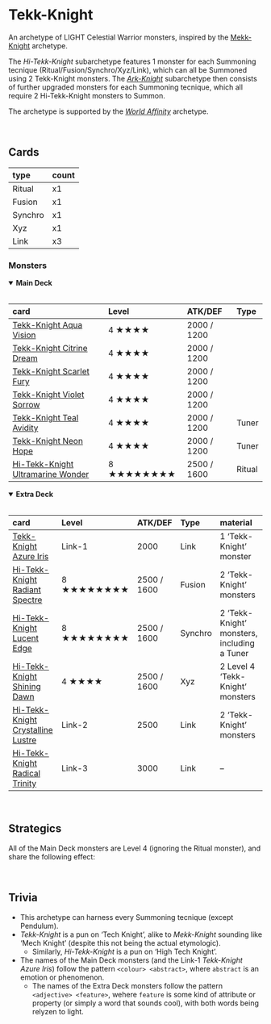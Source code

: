 # Tekk-Knight

An archetype of LIGHT Celestial Warrior monsters, inspired by the [Mekk-Knight](https://yugipedia.com/wiki/Mekk-Knight) archetype.

The *Hi-Tekk-Knight* subarchetype features 1 monster for each Summoning tecnique (Ritual/Fusion/Synchro/Xyz/Link), which can all be Summoned using 2 Tekk-Knight monsters. The [*Ark-Knight*](Ark-Knight.md) subarchetype then consists of further upgraded monsters for each Summoning tecnique, which all require 2 Hi-Tekk-Knight monsters to Summon.

The archetype is supported by the [*World Affinity*](World%20Affinity.md) archetype.


<br>


## Cards

| type | count |
| :--- | :---- |
| Ritual   | x1 |
| Fusion   | x1 |
| Synchro  | x1 |
| Xyz      | x1 |
| Link     | x3 |

### Monsters

<details open>
  <summary> <b> Main Deck </b> </summary> <br>

| card | Level | ATK/DEF | Type |
| :--- | :---- | :------ | :--- |
| [Tekk-Knight Aqua Vision](../cards/monsters/standard/Tekk-Knight%20–.md) | 4 ★★★★ | 2000 / 1200 | |
| [Tekk-Knight Citrine Dream](../cards/monsters/standard/Tekk-Knight%20–.md) | 4 ★★★★ | 2000 / 1200 | |
| [Tekk-Knight Scarlet Fury](../cards/monsters/standard/Tekk-Knight%20–.md) | 4 ★★★★ | 2000 / 1200 | |
| [Tekk-Knight Violet Sorrow](../cards/monsters/standard/Tekk-Knight%20–.md) | 4 ★★★★ | 2000 / 1200 | |
| [Tekk-Knight Teal Avidity](../cards/monsters/standard/Tekk-Knight%20–.md) | 4 ★★★★ | 2000 / 1200 | Tuner |
| [Tekk-Knight Neon Hope](../cards/monsters/standard/Tekk-Knight%20–.md) | 4 ★★★★ | 2000 / 1200 | Tuner |
| [Hi-Tekk-Knight Ultramarine Wonder](../cards/monsters/ritual/Hi-Tekk-Knight%20–.md) | 8 ★★★★★★★★ | 2500 / 1600 | Ritual |

</details>

<details open>
  <summary> <b> Extra Deck </b> </summary> <br>

| card | Level | ATK/DEF | Type | material |
| :--- | :---- | :------ | :--- | :------- |
| [Tekk-Knight Azure Iris](../cards/monsters/link/Hi-Tekk-Knight%20–.md) | Link-1 | 2000 | Link | 1 ‘Tekk-Knight’ monster |
| [Hi-Tekk-Knight Radiant Spectre](../cards/monsters/fusion/Hi-Tekk-Knight%20–.md) | 8 ★★★★★★★★ | 2500 / 1600 | Fusion | 2 ‘Tekk-Knight’ monsters |
| [Hi-Tekk-Knight Lucent Edge](../cards/monsters/synchro/Hi-Tekk-Knight%20–.md) | 8 ★★★★★★★★ | 2500 / 1600 | Synchro | 2 ‘Tekk-Knight’ monsters, including a Tuner |
| [Hi-Tekk-Knight Shining Dawn](../cards/monsters/xyz/Hi-Tekk-Knight%20–.md) | 4 ★★★★ | 2500 / 1600 | Xyz | 2 Level 4 ‘Tekk-Knight’ monsters |
| [Hi-Tekk-Knight Crystalline Lustre](../cards/monsters/link/Hi-Tekk-Knight%20–.md) | Link-2 | 2500 | Link | 2 ‘Tekk-Knight’ monsters |
| [Hi-Tekk-Knight Radical Trinity](../cards/monsters/–/Hi-Tekk-Knight%20–.md) | Link-3 | 3000 | Link | – |

</details>


<br>


## Strategics

All of the Main Deck monsters are Level 4 (ignoring the Ritual monster), and share the following effect:

> 


<br>


## Trivia

- This archetype can harness every Summoning tecnique (except Pendulum).
- *Tekk-Knight* is a pun on ‘Tech Knight’, alike to *Mekk-Knight* sounding like ‘Mech Knight’ (despite this not being the actual etymologic).
  - Similarly, *Hi-Tekk-Knight* is a pun on ‘High Tech Knight’.
- The names of the Main Deck monsters (and the Link-1 *Tekk-Knight Azure Iris*) follow the pattern `<colour> <abstract>`, where `abstract` is an emotion or phenomenon.
  - The names of the Extra Deck monsters follow the pattern `<adjective> <feature>`, wehere `feature` is some kind of attribute or property (or simply a word that sounds cool), with both words being relyzen to light.
